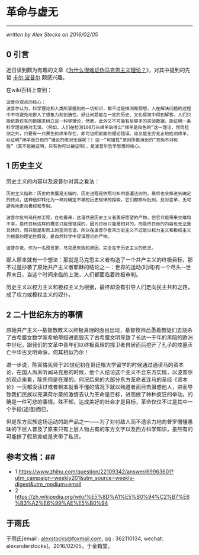 # 革命与虚无 #
---
*written by Alex Stocks on 2016/02/05*

## 0 引言 ##

  近日读到颇为有趣的文章《[为什么很难证伪马克思主义理论？](https://www.zhihu.com/question/22109342/answer/69963601?utm_campaign=weekly201&utm_source=weekly-digest&utm_medium=email)》，对其中提到的先哲 [卡尔·波普尔](https://zh.wikipedia.org/wiki/%E5%8D%A1%E5%B0%94%C2%B7%E6%B3%A2%E6%99%AE%E5%B0%94) 颇感兴趣。

  在wiki百科上查到：

	波普尔观点的核心：
	波普尔认为，科学理论和人类所掌握到的一切知识，都不过是推测和假想，人在解决问题的过程中不可避免地掺入了想象力和创造性，好让问题能在一定的历史、文化框架中得到解答。人们只能依靠仅有的数据来树立这一科学理论，然而，此外又不可能有足够多的实验数据，能证明一条科学理论绝对无误。（例如，人们在检测100万头绵羊后得出“绵羊是白色的”这一理论，然而检测之外，只要有一只黑色的绵羊存在，即可证明前面的理论错误。谁又能无穷无止地检测绵羊，以证明“绵羊是白色的”理论的绝对无误呢？）这一“可错性”原则所推演出的“真伪不对称性”（真不能被证明，只有伪可以被证明），是波普尔哲学思想的核心。

## 1 历史主义 ##

历史主义的内容以及波普尔对其之看法：

	历史主义指称：历史的发展是无情的，历史进程是依照可知的普遍法则的，最后也会推进到确定的终点。这种信仰转化为一种对确定不移的历史规律的探索，它们都排斥批判，反对变革，无可避免地走向极权和专制。

	波普尔批判乌托邦工程，在他看来，这虽然是历史主义者美好愿望的产物，但它只能带来灾难和不幸，最终目标这样的概念只能是错误的，因为目标只能是相对的，而最终目标的内容也无法是具体的，而只能是形而上的空洞言语。所以在波普尔看来历史主义不过是以权力主义和极权主义为根基的理论性假设，是自然科学中谬误理论的产物。

	波普尔说，作为一名预言家，马克思失败的原因，完全在于历史主义的贫乏。


鄙人原来就有一个想法：那就是马克思主义者构造了一个共产主义的终极目标，那不过是抄袭了原始共产主义者耶稣的结论之一：世界的运动(时间)有一个尽头--世界末日，当这个时间来临的上海，人们都面临着终极审判。

历史主义以权力主义和极权主义为根据，最终却没有引导人们走向民主共和之路，成了权力或极权主义的奴仆。

## 2 二十世纪东方的事情 ##

原始共产主义--基督教教义以终极真理的面目出现，基督牧师怂恿着教徒们去烧杀了古希腊女数学家希帕蒂娅进而毁灭了古希腊文明导致了长达一千年的黑暗的欧洲中世纪，跟我们的文革中青年们以终极真理的捍卫者自居而后挖开了孔子的坟墓灭亡中华古文明命脉，何其相似乃尔！

进一步说，陈寅恪先师于20世纪初在哥廷根大学留学的时候通过通读马的资本论，在国人尚未听闻马克思的时候，他个人结论这个主义不合东方实情，以波普尔的观点来看，陈先师是在理的。何况后来的大部分东方革命者连马的圣经《资本论》一页都没读过或者根本就看不懂的情况下就以殉道者面目去蛊惑他人，进而导致我们民族以充满荷尔蒙的激情去认为革命是目标，进而做了种种疯狂的举动，的确是一件可悲的事情。殊不知，达成美好的社会才是目标，革命仅仅不过是其中一个手段(途径)而已。

但是东方民族这场运动的副产品之一——为了对付敌人而不遗余力地向普罗懵懂愚昧的下层人普及了原来只有上层人物占有的东方文字以及西方科学知识，虽然有的可能掺了假货抑或是夹带了私货。

## 参考文档：##

- 1 https://www.zhihu.com/question/22109342/answer/69963601?utm_campaign=weekly201&utm_source=weekly-digest&utm_medium=email
- 2 https://zh.wikipedia.org/wiki/%E5%8D%A1%E5%B0%94%C2%B7%E6%B3%A2%E6%99%AE%E5%B0%94

## 于雨氏 ##
于雨氏[email : alexstocks@foxmail.com, qq : 362110134, wechat: alexanderstocks]。2016/02/05，于金箱堂。